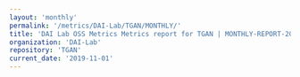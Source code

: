 ```yaml
---
layout: 'monthly'
permalink: '/metrics/DAI-Lab/TGAN/MONTHLY/'
title: 'DAI Lab OSS Metrics Metrics report for TGAN | MONTHLY-REPORT-2019-11-01'
organization: 'DAI-Lab'
repository: 'TGAN'
current_date: '2019-11-01'
---
```

